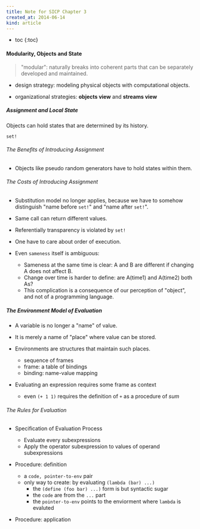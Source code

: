 ```yaml
---
title: Note for SICP Chapter 3
created_at: 2014-06-14
kind: article
---
```


* toc
{:toc}

#### Modularity, Objects and State

> "modular": naturally breaks into coherent parts that can be separately developed and maintained.

- design strategy: modeling physical objects with computational objects.

- organizational strategies: **objects view** and **streams view**

##### Assignment and Local State

Objects can hold states that are determined by its history.

`set!`

###### The Benefits of Introducing Assignment

- Objects like pseudo random generators have to hold states within them.

###### The Costs of Introducing Assignment

- Substitution model no longer applies, because we have to somehow distinguish "name before `set!`" and "name after `set!`".
- Same call can return different values.
- Referentially transparency is violated by `set!`
- One have to care about order of execution.

- Even ``sameness`` itself is ambiguous:
    - Sameness at the same time is clear: A and B are different if changing A does not affect B.
    - Change over time is harder to define: are A(time1) and A(time2) both As?
    - This complication is a consequence of our perception of "object", and not of a programming language.

##### The Environment Model of Evaluation

- A variable is no longer a "name" of value.
- It is merely a name of "place" where value can be stored.

- Environments are structures that maintain such places.
    - sequence of frames
    - frame: a table of bindings
    - binding: name-value mapping

- Evaluating an expression requires some frame as context
    - even `(+ 1 1)` requires the definition of `+` as a procedure of *sum*

###### The Rules for Evaluation

- Specification of Evaluation Process
    - Evaluate every subexpressions
    - Apply the operator subexpression to values of operand subexpressions

- Procedure: definition
    - a `code, pointer-to-env` pair
    - only way to create: by evaluating `(lambda (bar) ...)`
        - the `(define (foo bar) ...)` form is but syntactic sugar
        - the `code` are from the `...` part
        - the `pointer-to-env` points to the enviorment where `lambda` is evaluted

- Procedure: application
